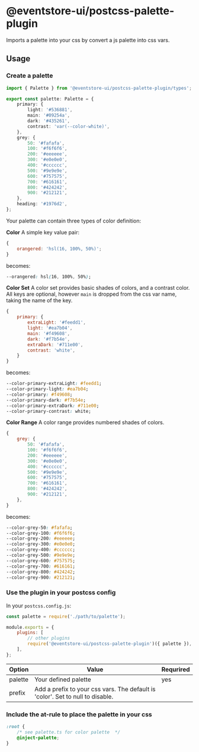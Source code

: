 # @eventstore-ui/postcss-palette-plugin

Imports a palette into your css by convert a js palette into css vars.

## Usage

### Create a palette

```ts
import { Palette } from '@eventstore-ui/postcss-palette-plugin/types';

export const palette: Palette = {
    primary: {
        light: '#536881',
        main: '#09254a',
        dark: '#435261',
        contrast: 'var(--color-white)',
    },
    grey: {
        50: '#fafafa',
        100: '#f6f6f6',
        200: '#eeeeee',
        300: '#e0e0e0',
        400: '#cccccc',
        500: '#9e9e9e',
        600: '#757575',
        700: '#616161',
        800: '#424242',
        900: '#212121',
    },
    heading: '#1976d2',
};
```

Your palette can contain three types of color definition:

**Color**
A simple key value pair:

```js
{
    orangered: 'hsl(16, 100%, 50%)';
}
```

becomes:

```css
--orangered: hsl(16, 100%, 50%);
```

**Color Set**
A color set provides basic shades of colors, and a contrast color. All keys are optional, however `main` is dropped from the css var name, taking the name of the key.

```js
{
    primary: {
        extraLight: '#feedd1',
        light: '#ea7b04',
        main: '#f49608',
        dark: '#f7b54e',
        extraDark: '#711e00',
        contrast: 'white',
    }
}
```

becomes:

```css
--color-primary-extraLight: #feedd1;
--color-primary-light: #ea7b04;
--color-primary: #f49608;
--color-primary-dark: #f7b54e;
--color-primary-extraDark: #711e00;
--color-primary-contrast: white;
```

**Color Range**
A color range provides numbered shades of colors.

```js
{
    grey: {
        50: '#fafafa',
        100: '#f6f6f6',
        200: '#eeeeee',
        300: '#e0e0e0',
        400: '#cccccc',
        500: '#9e9e9e',
        600: '#757575',
        700: '#616161',
        800: '#424242',
        900: '#212121',
    },
}
```

becomes:

```css
--color-grey-50: #fafafa;
--color-grey-100: #f6f6f6;
--color-grey-200: #eeeeee;
--color-grey-300: #e0e0e0;
--color-grey-400: #cccccc;
--color-grey-500: #9e9e9e;
--color-grey-600: #757575;
--color-grey-700: #616161;
--color-grey-800: #424242;
--color-grey-900: #212121;
```

### Use the plugin in your postcss config

In your `postcss.config.js`:

```js
const palette = require('./path/to/palette');

module.exports = {
    plugins: [
        // other plugins
        require('@eventstore-ui/postcss-palette-plugin')({ palette }),
    ],
};
```

| Option  | Value                                                                          | Requrired |
| ------- | ------------------------------------------------------------------------------ | --------- |
| palette | Your defined palette                                                           | yes       |
| prefix  | Add a prefix to your css vars. The default is 'color'. Set to null to disable. |           |

### Include the at-rule to place the palette in your css

```css
:root {
    /* see palette.ts for color palette  */
    @inject-palette;
}
```
